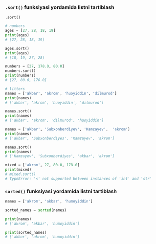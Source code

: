 ### `.sort()` funksiyasi yordamida listni tartiblash

`.sort()`

```python
# numbers
ages = [27, 28, 18, 19]
print(ages)
# [27, 28, 18, 19]

ages.sort()
print(ages)
# [18, 19, 27, 28]

numbers = [27, 178.0, 80.0]
numbers.sort()
print(numbers)
# [27, 80.0, 178.0]
```

```python
# litters
names = ['akbar', 'akrom', 'huoyiddin', 'dilmurod']
print(names)
# ['akbar', 'akrom', 'huoyiddin', 'dilmurod']

names.sort()
print(names)
# ['akbar', 'akrom', 'dilmurod', 'huoyiddin']

names = ['akbar', 'Subxonberdiyev', 'Kamzayev',  'akrom']
print(names)
# ['akbar', 'Subxonberdiyes', 'Kamzayev', 'akrom']

names.sort()
print(names)
# ['Kamzayev', 'Subxonberdiyes', 'akbar', 'akrom']

```

```python
mixed = ['akrom', 27, 80.0, 178.0]
print(mixed)
# mixed.sort()
# TypeError: '<' not supported between instances of 'int' and 'str'
```

### `sorted()` funksiyasi yordamida listni tartiblash

```python
names = ['akrom', 'akbar', 'humoyiddin']

sorted_names = sorted(names)

print(names)
# ['akrom', 'akbar', 'humoyiddin']

print(sorted_names)
# ['akbar', 'akrom', 'humoyiddin']
```
